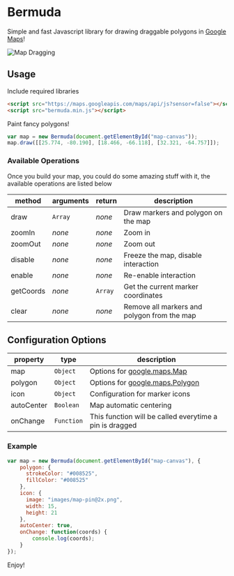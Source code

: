 # Bermuda
Simple and fast Javascript library for drawing draggable polygons in [Google Maps](https://developers.google.com/maps/documentation/javascript/)!

![Map Dragging](http://i.imgur.com/jWw09jx.gif)

## Usage
Include required libraries

```html
<script src="https://maps.googleapis.com/maps/api/js?sensor=false"></script>
<script src="bermuda.min.js"></script>
```

Paint fancy polygons!

```javascript
var map = new Bermuda(document.getElementById("map-canvas"));
map.draw([[25.774, -80.190], [18.466, -66.118], [32.321, -64.757]]);
```

### Available Operations
Once you build your map, you could do some amazing stuff with it, the available operations are listed below

method      | arguments | return  | description
------------|-----------|---------|------------
draw        | `Array`   | *none*  | Draw markers and polygon on the map
zoomIn      | *none*    | *none*  | Zoom in
zoomOut     | *none*    | *none*  | Zoom out
disable     | *none*    | *none*  | Freeze the map, disable interaction
enable      | *none*    | *none*  | Re-enable interaction
getCoords   | *none*    | `Array` | Get the current marker coordinates
clear       | *none*    | *none*  | Remove all markers and polygon from the map

## Configuration Options

property   | type       | description
-----------|------------|------------
map        | `Object`   | Options for [google.maps.Map](https://developers.google.com/maps/documentation/javascript/reference#Map)
polygon    | `Object`   | Options for [google.maps.Polygon](https://developers.google.com/maps/documentation/javascript/reference#Polygon)
icon       | `Object`   | Configuration for marker icons 
autoCenter | `Boolean`  | Map automatic centering
onChange   | `Function` | This function will be called everytime a pin is dragged

### Example
```javascript
var map = new Bermuda(document.getElementById("map-canvas"), {
    polygon: {
      strokeColor: "#008525",
      fillColor: "#008525"
    },
    icon: {
      image: "images/map-pin@2x.png",
      width: 15,
      height: 21
    },
    autoCenter: true,
    onChange: function(coords) {
        console.log(coords);
    }
});
```

Enjoy!